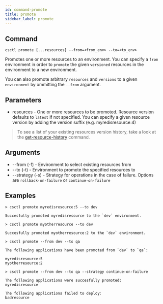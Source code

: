 ```yaml
---
id: command-promote
title: promote
sidebar_label: promote
---
```


## Command
`csctl promote [...resources] --from=<from_env> --to=<to_env>`

Promotes one or more resources to an environment. You can specify a `from` environment in order to `promote` the given `versioned` resources in the environment to a new environment.

You can also promote arbitrary `resources` and `versions` to a given `environment` by ommitting the `--from` argument.

## Parameters
* resources - One or more resources to be promoted. Resource version defaults to `latest` if not specified. You can specify a given resource version by adding the version suffix (e.g. myredisresource:4)

> To see a list of your existing resources version history, take a look at the [get-resource-history](get-resource-history) command.

## Arguments
* --from (-f) - Environment to select existing resources from
* --to (-t) - Environment to promote the specified resources to
* --strategy (-s) - Strategy for operations in the case of failure. Options are `rollback-on-failure` or `continue-on-failure`

## Examples
```
> csctl promote myredisresource:5 --to dev

Succesfully promoted myredisresource to the `dev` environment.

> csctl promote myotherresource --to dev

Succesfully promoted myotherresource:2 to the `dev` environment.

> csctl promote --from dev --to qa

The following applications have been promoted from `dev` to `qa`:

myredisresource:5
myotherresource:2

> csctl promote --from dev --to qa --strategy continue-on-failure

The following applications were succesfully promoted:
myredisresource

The following applications failed to deploy:
badresource
```
